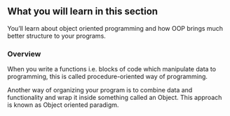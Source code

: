 ## What you will learn in this section
You’ll learn about object oriented programming and how OOP brings much better structure to your programs.

### Overview
When you write a functions i.e. blocks of code which manipulate data to programming, this is called procedure-oriented way of programming.

Another way of organizing your program is to combine data and functionality and wrap it inside something called an Object. This approach is known as Object oriented paradigm.
